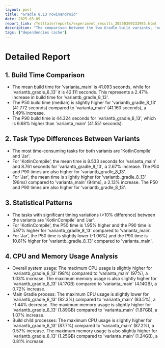 ```yaml
---
layout: post
title: "Gradle 8.13 nowinandroid"
date: 2025-03-09
report_link: /Telltale/reports/experiment_results_20250309233945.html
description: "The comparison between the two Gradle build variants, 'varianta_main' and 'variantb_gradle_8_13', reveals some interesting insights. The overall build time for 'variantb_gradle_8_13' is slightly higher than 'varianta_main'. The most time-consuming tasks are 'KotlinCompile' and 'Jar', with 'KotlinCompile' taking significantly longer in both variants. CPU and memory usage are relatively similar between the two variants, with only minor differences observed."
tags: ["dependencies cache"]
---
```



# Detailed Report

## 1. Build Time Comparison

- The mean build time for 'varianta_main' is 41.093 seconds, while for 'variantb_gradle_8_13' it is 42.111 seconds. This represents a 2.47% increase in build time for 'variantb_gradle_8_13'.
- The P50 build time (median) is slightly higher for 'variantb_gradle_8_13' (41.772 seconds) compared to 'varianta_main' (41.160 seconds), a 1.49% increase.
- The P90 build time is 44.324 seconds for 'variantb_gradle_8_13', which is 6.68% higher than 'varianta_main' (41.551 seconds).

## 2. Task Type Differences Between Variants

- The most time-consuming tasks for both variants are 'KotlinCompile' and 'Jar'.
- For 'KotlinCompile', the mean time is 8.533 seconds for 'varianta_main' and 8.761 seconds for 'variantb_gradle_8_13', a 2.67% increase. The P50 and P90 times are also higher for 'variantb_gradle_8_13'.
- For 'Jar', the mean time is slightly higher for 'variantb_gradle_8_13' (96ms) compared to 'varianta_main' (94ms), a 2.13% increase. The P50 and P90 times are also higher for 'variantb_gradle_8_13'.

## 3. Statistical Patterns

- The tasks with significant timing variations (>10% difference) between the variants are 'KotlinCompile' and 'Jar'.
- For 'KotlinCompile', the P50 time is 1.95% higher and the P90 time is 5.97% higher for 'variantb_gradle_8_13' compared to 'varianta_main'.
- For 'Jar', the P50 time is slightly lower (-1.06%) and the P90 time is 10.81% higher for 'variantb_gradle_8_13' compared to 'varianta_main'.

## 4. CPU and Memory Usage Analysis

- Overall system usage: The maximum CPU usage is slightly higher for 'variantb_gradle_8_13' (98%) compared to 'varianta_main' (97%), a 1.03% increase. The maximum memory usage is also slightly higher for 'variantb_gradle_8_13' (4.17GB) compared to 'varianta_main' (4.14GB), a 0.72% increase.
- Main Gradle process: The maximum CPU usage is slightly lower for 'variantb_gradle_8_13' (82.3%) compared to 'varianta_main' (83.5%), a -1.44% decrease. The maximum memory usage is slightly higher for 'variantb_gradle_8_13' (1.89GB) compared to 'varianta_main' (1.87GB), a 1.07% increase.
- Build child processes: The maximum CPU usage is slightly higher for 'variantb_gradle_8_13' (87.7%) compared to 'varianta_main' (87.2%), a 0.57% increase. The maximum memory usage is also slightly higher for 'variantb_gradle_8_13' (1.25GB) compared to 'varianta_main' (1.24GB), a 0.81% increase.
